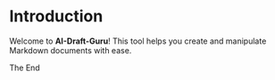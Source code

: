 <!--
toc: true
numbering: true
-->

# Introduction

Welcome to **AI-Draft-Guru**! This tool helps you create and manipulate Markdown documents with ease.

The End
